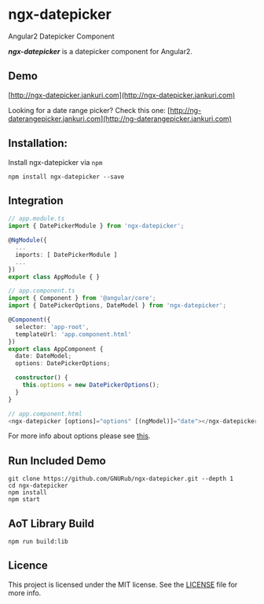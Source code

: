 # ngx-datepicker
Angular2 Datepicker Component

***ngx-datepicker*** is a datepicker component for Angular2.

## Demo

[http://ngx-datepicker.jankuri.com](http://ngx-datepicker.jankuri.com)

Looking for a date range picker? Check this one: [http://ng-daterangepicker.jankuri.com](http://ng-daterangepicker.jankuri.com)

## Installation:

Install ngx-datepicker via `npm`

````shell
npm install ngx-datepicker --save
````

## Integration

```ts
// app.module.ts
import { DatePickerModule } from 'ngx-datepicker';

@NgModule({
  ...
  imports: [ DatePickerModule ]
  ...
})
export class AppModule { }

// app.component.ts
import { Component } from '@angular/core';
import { DatePickerOptions, DateModel } from 'ngx-datepicker';

@Component({
  selector: 'app-root',
  templateUrl: 'app.component.html'
})
export class AppComponent {
  date: DateModel;
  options: DatePickerOptions;

  constructor() {
    this.options = new DatePickerOptions();
  }
}

// app.component.html
<ngx-datepicker [options]="options" [(ngModel)]="date"></ngx-datepicker>
```

For more info about options please see [this](https://github.com/GNURub/ngx-datepicker/blob/master/src/ngx-datepicker/ngx-datepicker.component.ts#L41-L53).

## Run Included Demo

```shell
git clone https://github.com/GNURub/ngx-datepicker.git --depth 1
cd ngx-datepicker
npm install
npm start
```

## AoT Library Build

```shell
npm run build:lib
```

## Licence

This project is licensed under the MIT license. See the [LICENSE](LICENSE) file for more info.
